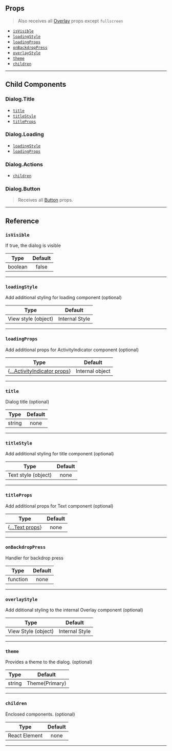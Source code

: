 ## Props

> Also receives all
> [Overlay](https://reactnativeelements.com/docs/overlay#props) props except `fullscreen`

- [`isVisible`](#isvisible)
- [`loadingStyle`](#loadingStyle)
- [`loadingProps`](#loadingProps)
- [`onBackdropPress`](#onBackdropPress)
- [`overlayStyle`](#overlayStyle)
- [`theme`](#theme)
- [`children`](#children)

---

## Child Components

### Dialog.Title

- [`title`](#title)
- [`titleStyle`](#titleStyle)
- [`titleProps`](#titleProps)

### Dialog.Loading

- [`loadingStyle`](#loadingStyle)
- [`loadingProps`](#loadingProps)

### Dialog.Actions

- [`children`](#children)

### Dialog.Button

> Receives all [Button](button.md#props) props.

---

## Reference

### `isVisible`

If true, the dialog is visible

|  Type   | Default |
| :-----: | :-----: |
| boolean |  false  |

---

### `loadingStyle`

Add additional styling for loading component (optional)

|        Type         |    Default     |
| :-----------------: | :------------: |
| View style (object) | Internal Style |

---

### `loadingProps`

Add additional props for ActivityIndicator component (optional)

|                                         Type                                         |     Default     |
| :----------------------------------------------------------------------------------: | :-------------: |
| {[...ActivityIndicator props](https://reactnative.dev/docs/activityindicator#props)} | Internal object |

---

### `title`

Dialog title (optional)

|  Type  | Default |
| :----: | :-----: |
| string |  none   |

---

### `titleStyle`

Add additional styling for title component (optional)

|        Type         | Default |
| :-----------------: | :-----: |
| Text style (object) |  none   |

---

### `titleProps`

Add additional props for Text component (optional)

|                            Type                            | Default |
| :--------------------------------------------------------: | :-----: |
| {[...Text props](https://reactnative.dev/docs/text#props)} |  none   |

---

### `onBackdropPress`

Handler for backdrop press

|   Type   | Default |
| :------: | :-----: |
| function |  none   |

---

### `overlayStyle`

Add dditional styling to the internal Overlay component (optional)

|        Type         |    Default     |
| :-----------------: | :------------: |
| View Style (object) | Internal Style |

---

### `theme`

Provides a theme to the dialog. (optional)

|  Type  |    Default     |
| :----: | :------------: |
| string | Theme(Primary) |

---

### `children`

Enclosed components. (optional)

|     Type      | Default |
| :-----------: | :-----: |
| React Element |  none   |

---
